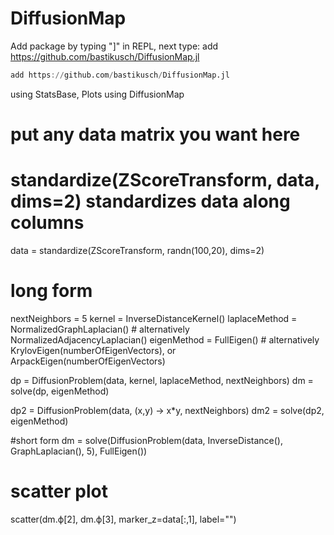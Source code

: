 # DiffusionMap

Add package by typing "]" in REPL, next type: add https://github.com/bastikusch/DiffusionMap.jl

```julia
add https://github.com/bastikusch/DiffusionMap.jl
```

using StatsBase, Plots
using DiffusionMap

# put any data matrix you want here
# standardize(ZScoreTransform, data, dims=2) standardizes data along columns
data = standardize(ZScoreTransform, randn(100,20), dims=2)

# long form
nextNeighbors = 5
kernel = InverseDistanceKernel()
laplaceMethod = NormalizedGraphLaplacian() # alternatively NormalizedAdjacencyLaplacian()
eigenMethod = FullEigen() # alternatively KrylovEigen(numberOfEigenVectors), or ArpackEigen(numberOfEigenVectors)

dp = DiffusionProblem(data, kernel, laplaceMethod, nextNeighbors)
dm = solve(dp, eigenMethod)

dp2 = DiffusionProblem(data, (x,y) -> x*y, nextNeighbors)
dm2 = solve(dp2, eigenMethod)

#short form
dm = solve(DiffusionProblem(data, InverseDistance(), GraphLaplacian(), 5), FullEigen())


# scatter plot
scatter(dm.ϕ[2], dm.ϕ[3], marker_z=data[:,1], label="")
